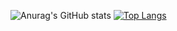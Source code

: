 ![Anurag's GitHub stats](https://github-readme-stats.vercel.app/api?username=freande&count_private=true&show_icons=true&theme=gruvbox)
[![Top Langs](https://github-readme-stats.vercel.app/api/top-langs/?username=freande&layout=compact&theme=gruvbox)](https://github.com/anuraghazra/github-readme-stats)
